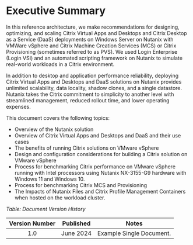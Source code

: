 # Executive Summary

In this reference architecture, we make recommendations for designing, optimizing, and scaling Citrix Virtual Apps and Desktops and Citrix Desktop as a Service (DaaS) deployments on Windows Server on Nutanix with VMWare vSphere and Citrix Machine Creation Services (MCS) or Citrix Provisioning (sometimes referred to as PVS). We used Login Enterprise (Login VSI) and an automated scripting framework on Nutanix to simulate real-world workloads in a Citrix environment.

In addition to desktop and application performance reliability, deploying Citrix Virtual Apps and Desktops and DaaS solutions on Nutanix provides unlimited scalability, data locality, shadow clones, and a single datastore. Nutanix takes the Citrix commitment to simplicity to another level with streamlined management, reduced rollout time, and lower operating expenses.

This document covers the following topics:

-  Overview of the Nutanix solution
-  Overview of Citrix Virtual Apps and Desktops and DaaS and their use cases
-  The benefits of running Citrix solutions on VMware vSphere
-  Design and configuration considerations for building a Citrix solution on VMware vSphere
-  Process for benchmarking Citrix performance on VMware vSphere running with Intel processors using Nutanix NX-3155-G9 hardware with Windows 11 and Windows 10.
-  Process for benchmarking Citrix MCS and Provisioning
-  The Impacts of Nutanix Files and Citrix Profile Management Containers when hosted on the workload cluster.

_Table: Document Version History_

| Version Number | Published | Notes |
| :---: | --- | --- |
| 1.0 | June 2024 | Example Single Document. |